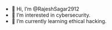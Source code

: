 - 👋 Hi, I’m @RajeshSagar2912
- 👀 I’m interested in cybersecurity.
- 🌱 I’m currently learning ethical hacking.


<!---
RajeshSagar2912/RajeshSagar2912 is a ✨ special ✨ repository because its `README.md` (this file) appears on your GitHub profile.
You can click the Preview link to take a look at your changes.
--->
